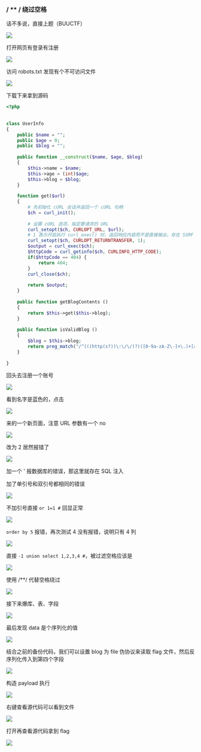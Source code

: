 ### / ** / 绕过空格

话不多说，直接上题（BUUCTF）

![](https://pic1.imgdb.cn/item/67b17da3d0e0a243d4ffc410.jpg)

打开网页有登录有注册

![](https://pic1.imgdb.cn/item/67b17e1cd0e0a243d4ffc414.jpg)

访问 robots.txt 发现有个不可访问文件

![](https://pic1.imgdb.cn/item/67b17e32d0e0a243d4ffc41a.jpg)

下载下来拿到源码

```php
<?php
 
 
class UserInfo
{
    public $name = "";
    public $age = 0;
    public $blog = "";
 
    public function __construct($name, $age, $blog)
    {
        $this->name = $name;
        $this->age = (int)$age;
        $this->blog = $blog;
    }
 
    function get($url)
    {
        # 先初始化 cURL 会话并返回一个 cURL 句柄
        $ch = curl_init();
 
        # 设置 cURL 选项，指定要请求的 URL
        curl_setopt($ch, CURLOPT_URL, $url);
        # 1 表示开启执行 curl_exec() 时，返回响应内容而不是直接输出，存在 SSRF 漏洞
        curl_setopt($ch, CURLOPT_RETURNTRANSFER, 1);
        $output = curl_exec($ch);
        $httpCode = curl_getinfo($ch, CURLINFO_HTTP_CODE);
        if($httpCode == 404) {
            return 404;
        }
        curl_close($ch);
 
        return $output;
    }
 
    public function getBlogContents ()
    {
        return $this->get($this->blog);
    }
 
    public function isValidBlog ()
    {
        $blog = $this->blog;
        return preg_match("/^(((http(s?))\:\/\/)?)([0-9a-zA-Z\-]+\.)+[a-zA-Z]{2,6}(\:[0-9]+)?(\/\S*)?$/i", $blog);
    }
 
}
```

回头去注册一个账号

![](https://pic1.imgdb.cn/item/67b18608d0e0a243d4ffc514.jpg)

看到名字是蓝色的，点击

![](https://pic1.imgdb.cn/item/67b18619d0e0a243d4ffc515.jpg)

来的一个新页面，注意 URL 参数有一个 no

![](https://pic1.imgdb.cn/item/67b18628d0e0a243d4ffc516.jpg)

改为 2 居然报错了

![](https://pic1.imgdb.cn/item/67b18635d0e0a243d4ffc517.jpg)

加一个 ' 报数据库的错误，那这里就存在 SQL 注入

加了单引号和双引号都相同的错误

![](https://pic1.imgdb.cn/item/67b1864fd0e0a243d4ffc518.jpg)

不加引号直接 `or 1=1 #` 回显正常

![](https://pic1.imgdb.cn/item/67b1865fd0e0a243d4ffc519.jpg)

`order by 5` 报错，再次测试 4 没有报错，说明只有 4 列

![](https://pic1.imgdb.cn/item/67b18681d0e0a243d4ffc51b.jpg)

直接 `-1 union select 1,2,3,4 #`，被过滤空格应该是

![](https://pic1.imgdb.cn/item/67b18697d0e0a243d4ffc51c.jpg)

使用 /**/ 代替空格绕过

![](https://pic1.imgdb.cn/item/67b186bbd0e0a243d4ffc51e.jpg)

接下来爆库、表、字段

![](https://pic1.imgdb.cn/item/67b186a8d0e0a243d4ffc51d.jpg)

最后发现 data 是个序列化的值

![](https://pic1.imgdb.cn/item/67b186ded0e0a243d4ffc521.jpg)

结合之前的备份代码，我们可以设置 blog 为 file 伪协议来读取 flag 文件，然后反序列化传入到第四个字段

![](https://pic1.imgdb.cn/item/67b186f1d0e0a243d4ffc523.jpg)

构造 payload 执行

![](https://pic1.imgdb.cn/item/67b18701d0e0a243d4ffc525.jpg)

右键查看源代码可以看到文件

![](https://pic1.imgdb.cn/item/67b1871cd0e0a243d4ffc526.jpg)

打开再查看源代码拿到 flag

![](https://pic1.imgdb.cn/item/67b1872cd0e0a243d4ffc52a.jpg)